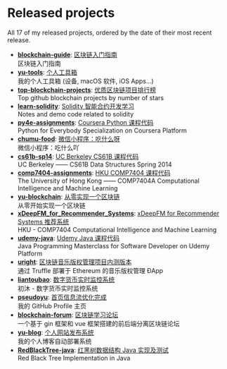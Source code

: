 # Released projects

All <!-- release_count starts -->17<!-- release_count ends --> of my released projects, ordered by the date of their most recent release.

<!-- recent_releases starts -->
* **[blockchain-guide](https://github.com/pseudoyu/blockchain-guide)**: [区块链入门指南](https://github.com/pseudoyu/blockchain-guide/releases/tag/v0.1.0)
<br>区块链入门指南
* **[yu-tools](https://github.com/pseudoyu/yu-tools)**: [个人工具箱](https://github.com/pseudoyu/yu-tools/releases/tag/v0.1)
<br>我的个人工具箱 (设备, macOS 软件, iOS Apps...)
* **[top-blockchain-projects](https://github.com/pseudoyu/top-blockchain-projects)**: [优质区块链项目排行榜](https://github.com/pseudoyu/top-blockchain-projects/releases/tag/v1.0.0)
<br>Top github blockchain projects by number of stars
* **[learn-solidity](https://github.com/pseudoyu/learn-solidity)**: [Solidity 智能合约开发学习](https://github.com/pseudoyu/learn-solidity/releases/tag/v1.0.0)
<br>Notes and demo code related to solidity
* **[py4e-assignments](https://github.com/pseudoyu/py4e-assignments)**: [Coursera Python 课程代码](https://github.com/pseudoyu/py4e-assignments/releases/tag/v1.0.0)
<br>Python for Everybody Specialization on Coursera Platform
* **[chumu-food](https://github.com/pseudoyu/chumu-food)**: [微信小程序：吃什么呀](https://github.com/pseudoyu/chumu-food/releases/tag/v1.0.0)
<br>微信小程序：吃什么吖
* **[cs61b-sp14](https://github.com/pseudoyu/cs61b-sp14)**: [UC Berkeley CS61B 课程代码](https://github.com/pseudoyu/cs61b-sp14/releases/tag/v0.0.1)
<br>UC Berkeley —— CS61B Data Structures Spring 2014
* **[comp7404-assignments](https://github.com/pseudoyu/comp7404-assignments)**: [HKU COMP7404 课程代码](https://github.com/pseudoyu/comp7404-assignments/releases/tag/v1.0.0)
<br>The University of Hong Kong —— COMP7404A Computational Intelligence and Machine Learning
* **[yu-blockchain](https://github.com/pseudoyu/yu-blockchain)**: [从零实现一个区块链](https://github.com/pseudoyu/yu-blockchain/releases/tag/v1.0.0)
<br>从零开始实现一个区块链
* **[xDeepFM_for_Recommender_Systems](https://github.com/pseudoyu/xDeepFM_for_Recommender_Systems)**: [xDeepFM for Recommender Systems 推荐系统](https://github.com/pseudoyu/xDeepFM_for_Recommender_Systems/releases/tag/v1.0.0)
<br>HKU - COMP7404 Computational Intelligence and Machine Learning
* **[udemy-java](https://github.com/pseudoyu/udemy-java)**: [Udemy Java 课程代码](https://github.com/pseudoyu/udemy-java/releases/tag/v0.0.1)
<br>Java Programming Masterclass for Software Developer on Udemy Platform
* **[uright](https://github.com/pseudoyu/uright)**: [区块链音乐版权管理项目内测版本](https://github.com/pseudoyu/uright/releases/tag/v0.0.1)
<br>通过 Truffle 部署于 Ethereum 的音乐版权管理 ÐApp
* **[liantoubao](https://github.com/pseudoyu/liantoubao)**: [数字货币实时监控系统](https://github.com/pseudoyu/liantoubao/releases/tag/v1.0.0)
<br>初沐 - 数字货币实时监控系统
* **[pseudoyu](https://github.com/pseudoyu/pseudoyu)**: [首页信息流优化完成](https://github.com/pseudoyu/pseudoyu/releases/tag/v1.0.0)
<br>我的 GitHub Profile 主页
* **[blockchain-forum](https://github.com/pseudoyu/blockchain-forum)**: [区块链学习论坛](https://github.com/pseudoyu/blockchain-forum/releases/tag/v0.0.1)
<br>一个基于 gin 框架和 vue 框架搭建的前后端分离区块链论坛
* **[yu-blog](https://github.com/pseudoyu/yu-blog)**: [个人网站发布系统](https://github.com/pseudoyu/yu-blog/releases/tag/v1.0.0)
<br>我的个人博客自动部署系统
* **[RedBlackTree-java](https://github.com/pseudoyu/RedBlackTree-java)**: [红黑树数据结构 Java 实现及测试](https://github.com/pseudoyu/RedBlackTree-java/releases/tag/v1.0.0)
<br>Red Black Tree Implementation in Java
<!-- recent_releases ends -->
